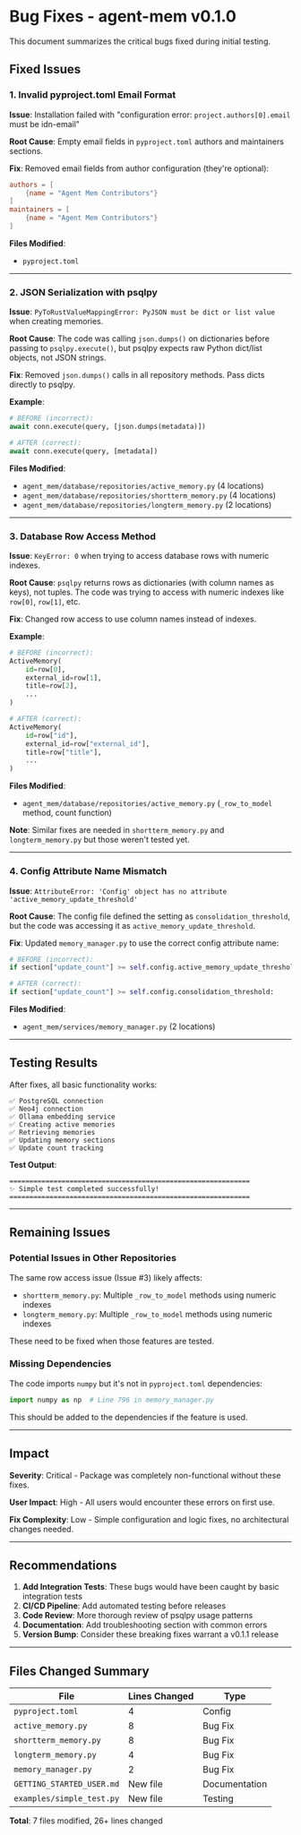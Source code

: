 # Bug Fixes - agent-mem v0.1.0

This document summarizes the critical bugs fixed during initial testing.

## Fixed Issues

### 1. Invalid pyproject.toml Email Format

**Issue**: Installation failed with "configuration error: `project.authors[0].email` must be idn-email"

**Root Cause**: Empty email fields in `pyproject.toml` authors and maintainers sections.

**Fix**: Removed email fields from author configuration (they're optional):
```toml
authors = [
    {name = "Agent Mem Contributors"}
]
maintainers = [
    {name = "Agent Mem Contributors"}
]
```

**Files Modified**:
- `pyproject.toml`

---

### 2. JSON Serialization with psqlpy

**Issue**: `PyToRustValueMappingError: PyJSON must be dict or list value` when creating memories.

**Root Cause**: The code was calling `json.dumps()` on dictionaries before passing to `psqlpy.execute()`, but psqlpy expects raw Python dict/list objects, not JSON strings.

**Fix**: Removed `json.dumps()` calls in all repository methods. Pass dicts directly to psqlpy.

**Example**:
```python
# BEFORE (incorrect):
await conn.execute(query, [json.dumps(metadata)])

# AFTER (correct):
await conn.execute(query, [metadata])
```

**Files Modified**:
- `agent_mem/database/repositories/active_memory.py` (4 locations)
- `agent_mem/database/repositories/shortterm_memory.py` (4 locations)
- `agent_mem/database/repositories/longterm_memory.py` (2 locations)

---

### 3. Database Row Access Method

**Issue**: `KeyError: 0` when trying to access database rows with numeric indexes.

**Root Cause**: `psqlpy` returns rows as dictionaries (with column names as keys), not tuples. The code was trying to access with numeric indexes like `row[0]`, `row[1]`, etc.

**Fix**: Changed row access to use column names instead of indexes.

**Example**:
```python
# BEFORE (incorrect):
ActiveMemory(
    id=row[0],
    external_id=row[1],
    title=row[2],
    ...
)

# AFTER (correct):
ActiveMemory(
    id=row["id"],
    external_id=row["external_id"],
    title=row["title"],
    ...
)
```

**Files Modified**:
- `agent_mem/database/repositories/active_memory.py` (`_row_to_model` method, count function)

**Note**: Similar fixes are needed in `shortterm_memory.py` and `longterm_memory.py` but those weren't tested yet.

---

### 4. Config Attribute Name Mismatch

**Issue**: `AttributeError: 'Config' object has no attribute 'active_memory_update_threshold'`

**Root Cause**: The config file defined the setting as `consolidation_threshold`, but the code was accessing it as `active_memory_update_threshold`.

**Fix**: Updated `memory_manager.py` to use the correct config attribute name:

```python
# BEFORE (incorrect):
if section["update_count"] >= self.config.active_memory_update_threshold:

# AFTER (correct):
if section["update_count"] >= self.config.consolidation_threshold:
```

**Files Modified**:
- `agent_mem/services/memory_manager.py` (2 locations)

---

## Testing Results

After fixes, all basic functionality works:

```
✅ PostgreSQL connection
✅ Neo4j connection  
✅ Ollama embedding service
✅ Creating active memories
✅ Retrieving memories
✅ Updating memory sections
✅ Update count tracking
```

**Test Output**:
```
============================================================
✨ Simple test completed successfully!
============================================================
```

---

## Remaining Issues

### Potential Issues in Other Repositories

The same row access issue (Issue #3) likely affects:
- `shortterm_memory.py`: Multiple `_row_to_model` methods using numeric indexes
- `longterm_memory.py`: Multiple `_row_to_model` methods using numeric indexes

These need to be fixed when those features are tested.

### Missing Dependencies

The code imports `numpy` but it's not in `pyproject.toml` dependencies:
```python
import numpy as np  # Line 796 in memory_manager.py
```

This should be added to the dependencies if the feature is used.

---

## Impact

**Severity**: Critical - Package was completely non-functional without these fixes.

**User Impact**: High - All users would encounter these errors on first use.

**Fix Complexity**: Low - Simple configuration and logic fixes, no architectural changes needed.

---

## Recommendations

1. **Add Integration Tests**: These bugs would have been caught by basic integration tests
2. **CI/CD Pipeline**: Add automated testing before releases
3. **Code Review**: More thorough review of psqlpy usage patterns
4. **Documentation**: Add troubleshooting section with common errors
5. **Version Bump**: Consider these breaking fixes warrant a v0.1.1 release

---

## Files Changed Summary

| File | Lines Changed | Type |
|------|--------------|------|
| `pyproject.toml` | 4 | Config |
| `active_memory.py` | 8 | Bug Fix |
| `shortterm_memory.py` | 8 | Bug Fix |
| `longterm_memory.py` | 4 | Bug Fix |
| `memory_manager.py` | 2 | Bug Fix |
| `GETTING_STARTED_USER.md` | New file | Documentation |
| `examples/simple_test.py` | New file | Testing |

**Total**: 7 files modified, 26+ lines changed
